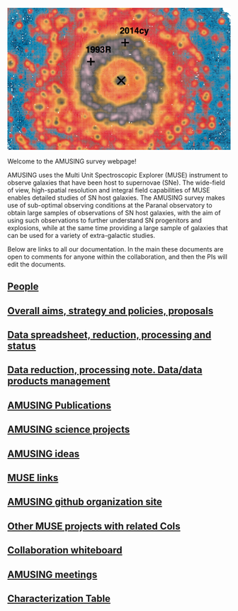 ![Logo](front.jpg)

Welcome to the AMUSING survey webpage!

AMUSING uses the Multi Unit Spectroscopic Explorer (MUSE) instrument to observe galaxies that have been host to supernovae (SNe). The wide-field of view, high-spatial resolution and integral field capabilities of MUSE enables detailed studies of SN host galaxies. The AMUSING survey makes use of sub-optimal observing conditions at the Paranal observatory to obtain large samples of observations of SN host galaxies, with the aim of using such observations to further understand SN progenitors and explosions, while at the same time providing a large sample of galaxies that can be used for a variety of extra-galactic studies. 

Below are links to all our documentation. In the main these documents are open to comments for anyone within the collaboration, and then the PIs will edit the documents. 

## [People](https://docs.google.com/document/d/12vrdnV1dN_XZXerAR61uecbZzG4eqH5foKfjPWWtCfU/edit)

## [Overall aims, strategy and policies, proposals](https://docs.google.com/document/d/15Q1BRXElBUJCW1tKurcagpIlyzSC7B4v4e7nynwgQdc/edit)

## [Data spreadsheet, reduction, processing and status](https://docs.google.com/spreadsheets/d/1-C4_Oi0lehvoxGQwsaD3v_Pp6kt3xE2HUm3x5K3pdOQ/edit#gid=0)

## [Data reduction, processing note. Data/data products management](https://docs.google.com/document/d/1JjUmmP942b_hjlyS4ROvxrWV7cf80U2P1myDX7oxjx4/edit)

## [AMUSING Publications]()

## [AMUSING science projects](https://docs.google.com/document/d/1AQG2tHh4OZWE55jGWG0YKDsl6SD8dWmBaVoQgQo2sag/edit?usp=sharing)

## [AMUSING ideas](https://docs.google.com/document/d/1nN5eQ2aQCvSYEJQD3Von8VWh9Ub2PSrNrRsFaHfTIpg/edit?usp=sharing)

## [MUSE links](https://docs.google.com/document/d/1FLh0fIfMcmnVE-8-0LMpvrtqz2oSAxFWTf0FkBwlp3g/edit)
 
## [AMUSING github organization site](https://github.com/amusing-muse)
 
## [Other MUSE projects with related CoIs](https://docs.google.com/document/d/1VKJ_4hAK13dcmjisEprcrxKjCoLXOnHR77rB5auMgN0/edit)
 
## [Collaboration whiteboard](https://docs.google.com/document/d/1JEt9ljtPOx73zWXnbt2phEjYK4LvhO8UjN-C8vIklGg/edit)
 
## [AMUSING meetings](https://docs.google.com/document/d/1Y2N9tZAJVAfWwIM3moslywh68UhCg0JRp9q60zr61Ug/edit?usp=sharing)

## [Characterization Table](https://github.com/amusing-muse/Characterization/blob/master/Sample_char/amusing_sample_char.csv)



